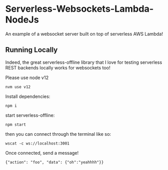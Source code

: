# Serverless-Websockets-Lambda-NodeJs
An example of a websocket server built on top of serverless AWS Lambda!

## Running Locally

Indeed, the great serverless-offline library that I love for testing serverless REST backends locally  works for websockets too!

Please use node v12
```
nvm use v12
```

Install dependencies:
```
npm i
```

start serverless-offline:
```
npm start
```

then you can connect through the terminal like so:
```
wscat -c ws://localhost:3001
```

Once connected, send a message!
```
{"action": "foo", "data": {"oh":"yeahhhh"}}
```